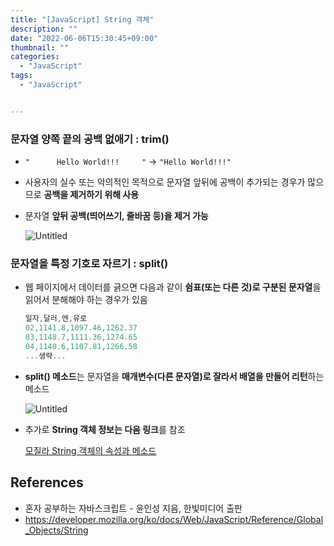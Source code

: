 ```yaml
---
title: "[JavaScript] String 객체"
description: ""
date: "2022-06-06T15:30:45+09:00"
thumbnail: ""
categories:
  - "JavaScript"
tags:
  - "JavaScript"


---
```

<!--more-->

### 문자열 양쪽 끝의 공백 없애기 : trim()

- `"      Hello World!!!     "`      → `"Hello World!!!"`
- 사용자의 실수 또는 악의적인 목적으로 문자열 앞뒤에 공백이 추가되는 경우가 많으므로 **공백을 제거하기 위해 사용**
- 문자열 **앞뒤 공백(띄어쓰기, 줄바꿈 등)을 제거 가능**
    
    ![Untitled](/images/lang_javascript/study/JavaScript_String_객체/Untitled.png)
    

### 문자열을 특정 기호로 자르기 : split()

- 웹 페이지에서 데이터를 긁으면 다음과 같이 **쉼표(또는 다른 것)로 구분된 문자열**을 읽어서 분해해야 하는 경우가 있음
    
    ```jsx
    일자,달러,엔,유로
    02,1141.8,1097.46,1262.37
    03,1148.7,1111.36,1274.65
    04,1140.6,1107.81,1266.58
    ...생략...
    ```
    
- **split() 메소드**는 문자열을 **매개변수(다른 문자열)로 잘라서 배열을 만들어 리턴**하는 메소드
    
    ![Untitled](/images/lang_javascript/study/JavaScript_String_객체/Untitled%201.png)
    
- 추가로 **String 객체 정보는 다음 링크**를 참조
    
    [모질라 String 객체의 속성과 메소드](https://developer.mozilla.org/ko/docs/Web/JavaScript/Reference/Global_Objects/String)
    

## References

- 혼자 공부하는 자바스크립트 - 윤인성 지음, 한빛미디어 출판
- https://developer.mozilla.org/ko/docs/Web/JavaScript/Reference/Global_Objects/String